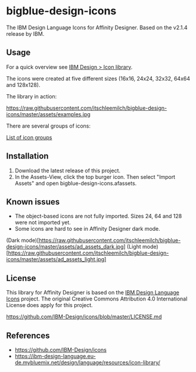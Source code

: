 # bigblue-design-icons

The IBM Design Language Icons for Affinity Designer. Based on the v2.1.4 release by IBM.

## Usage

For a quick overview see [IBM Design > Icon library](https://ibm-design-language.eu-de.mybluemix.net/design/language/resources/icon-library/).

The icons were created at five different sizes (16x16, 24x24, 32x32, 64x64 and 128x128).

The library in action:

https://raw.githubusercontent.com/itschleemilch/bigblue-design-icons/master/assets/examples.jpg

There are several groups of icons:

[List of icon groups](https://raw.githubusercontent.com/itschleemilch/bigblue-design-icons/master/assets/ad_assets_dark.jpg)

## Installation

1) Download the latest release of this project.
2) In the Assets-View, click the top burger icon. Then select "Import Assets" and open bigblue-design-icons.afassets.

## Known issues

- The object-based icons are not fully imported. Sizes 24, 64 and 128 were not imported yet.
- Some icons are hard to see in Affinity Designer dark mode.

(Dark mode)[https://raw.githubusercontent.com/itschleemilch/bigblue-design-icons/master/assets/ad_assets_dark.jpg]
(Light mode)[https://raw.githubusercontent.com/itschleemilch/bigblue-design-icons/master/assets/ad_assets_light.jpg]

## License

This library for Affinity Designer is based on the [IBM Design Language Icons](https://github.com/IBM-Design/icons) project. The original Creative Commons Attribution 4.0 International License does apply for this project. 

https://github.com/IBM-Design/icons/blob/master/LICENSE.md


## References

* https://github.com/IBM-Design/icons
* https://ibm-design-language.eu-de.mybluemix.net/design/language/resources/icon-library/